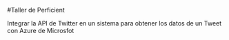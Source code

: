 #Taller de Perficient

Integrar la API de Twitter en un sistema para obtener los datos de un Tweet con Azure de Microsfot
